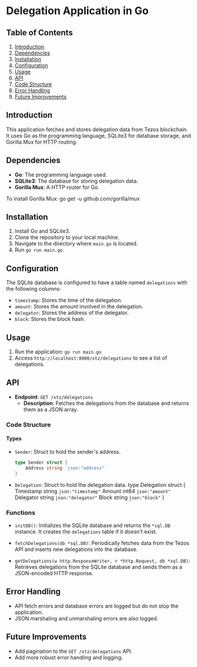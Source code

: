 # Delegation Application in Go

## Table of Contents

1. [Introduction](#introduction)
2. [Dependencies](#dependencies)
3. [Installation](#installation)
4. [Configuration](#configuration)
5. [Usage](#usage)
6. [API](#api)
7. [Code Structure](#code-structure)
8. [Error Handling](#error-handling)
9. [Future Improvements](#future-improvements)

## Introduction

This application fetches and stores delegation data from Tezos blockchain. It uses Go as the programming language, SQLite3 for database storage, and Gorilla Mux for HTTP routing.

## Dependencies

- **Go**: The programming language used.
- **SQLite3**: The database for storing delegation data.
- **Gorilla Mux**: A HTTP router for Go.

To install Gorilla Mux:
go get -u github.com/gorilla/mux


## Installation

1. Install Go and SQLite3.
2. Clone the repository to your local machine.
3. Navigate to the directory where `main.go` is located.
4. Run `go run main.go`.

## Configuration

The SQLite database is configured to have a table named `delegations` with the following columns:

- `timestamp`: Stores the time of the delegation.
- `amount`: Stores the amount involved in the delegation.
- `delegator`: Stores the address of the delegator.
- `block`: Stores the block hash.

## Usage

1. Run the application: `go run main.go`
2. Access `http://localhost:8000/xtz/delegations` to see a list of delegations.

## API

- **Endpoint**: `GET /xtz/delegations`
    - **Description**: Fetches the delegations from the database and returns them as a JSON array.

### Code Structure

#### Types

- `Sender`: Struct to hold the sender's address.
  ```go
  type Sender struct {
      Address string `json:"address"`
  }

- `Delegation`: Struct to hold the delegation data.
type Delegation struct {
    Timestamp string `json:"timestamp"`
    Amount    int64  `json:"amount"`
    Delegator string `json:"delegator"`
    Block     string `json:"block"`
}

### Functions

- `initDB()`: Initializes the SQLite database and returns the `*sql.DB` instance. It creates the `delegations` table if it doesn't exist.
  
- `fetchDelegations(db *sql.DB)`: Periodically fetches data from the Tezos API and inserts new delegations into the database.

- `getDelegations(w http.ResponseWriter, r *http.Request, db *sql.DB)`: Retrieves delegations from the SQLite database and sends them as a JSON-encoded HTTP response.

## Error Handling

- API fetch errors and database errors are logged but do not stop the application.
- JSON marshaling and unmarshaling errors are also logged.

## Future Improvements

- Add pagination to the `GET /xtz/delegations` API.
- Add more robust error handling and logging.
